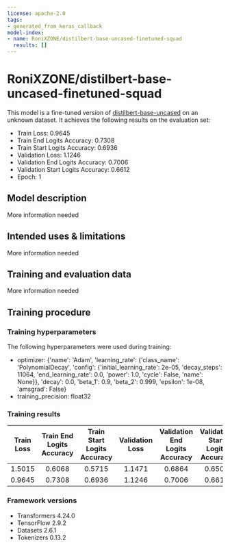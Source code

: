 ```yaml
---
license: apache-2.0
tags:
- generated_from_keras_callback
model-index:
- name: RoniXZONE/distilbert-base-uncased-finetuned-squad
  results: []
---
```


<!-- This model card has been generated automatically according to the information Keras had access to. You should
probably proofread and complete it, then remove this comment. -->

# RoniXZONE/distilbert-base-uncased-finetuned-squad

This model is a fine-tuned version of [distilbert-base-uncased](https://huggingface.co/distilbert-base-uncased) on an unknown dataset.
It achieves the following results on the evaluation set:
- Train Loss: 0.9645
- Train End Logits Accuracy: 0.7308
- Train Start Logits Accuracy: 0.6936
- Validation Loss: 1.1246
- Validation End Logits Accuracy: 0.7006
- Validation Start Logits Accuracy: 0.6612
- Epoch: 1

## Model description

More information needed

## Intended uses & limitations

More information needed

## Training and evaluation data

More information needed

## Training procedure

### Training hyperparameters

The following hyperparameters were used during training:
- optimizer: {'name': 'Adam', 'learning_rate': {'class_name': 'PolynomialDecay', 'config': {'initial_learning_rate': 2e-05, 'decay_steps': 11064, 'end_learning_rate': 0.0, 'power': 1.0, 'cycle': False, 'name': None}}, 'decay': 0.0, 'beta_1': 0.9, 'beta_2': 0.999, 'epsilon': 1e-08, 'amsgrad': False}
- training_precision: float32

### Training results

| Train Loss | Train End Logits Accuracy | Train Start Logits Accuracy | Validation Loss | Validation End Logits Accuracy | Validation Start Logits Accuracy | Epoch |
|:----------:|:-------------------------:|:---------------------------:|:---------------:|:------------------------------:|:--------------------------------:|:-----:|
| 1.5015     | 0.6068                    | 0.5715                      | 1.1471          | 0.6864                         | 0.6508                           | 0     |
| 0.9645     | 0.7308                    | 0.6936                      | 1.1246          | 0.7006                         | 0.6612                           | 1     |


### Framework versions

- Transformers 4.24.0
- TensorFlow 2.9.2
- Datasets 2.6.1
- Tokenizers 0.13.2
